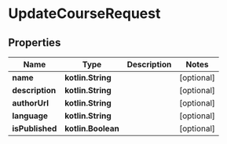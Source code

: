 
# UpdateCourseRequest

## Properties
| Name | Type | Description | Notes |
| ------------ | ------------- | ------------- | ------------- |
| **name** | **kotlin.String** |  |  [optional] |
| **description** | **kotlin.String** |  |  [optional] |
| **authorUrl** | **kotlin.String** |  |  [optional] |
| **language** | **kotlin.String** |  |  [optional] |
| **isPublished** | **kotlin.Boolean** |  |  [optional] |




